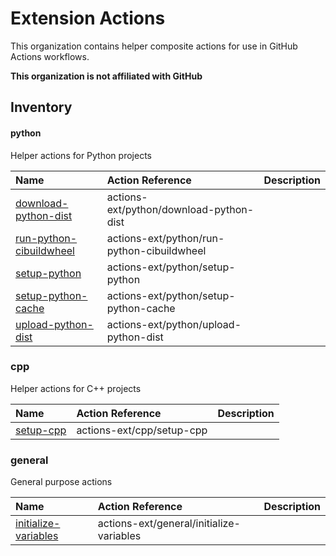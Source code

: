 # Extension Actions

This organization contains helper composite actions for use in GitHub Actions workflows. 

**This organization is not affiliated with GitHub**

## Inventory
#### python
Helper actions for Python projects

| Name | Action Reference | Description |
|:-----|:-----------------|:------------|
| [download-python-dist](https://github.com/actions-ext/python/tree/main/download-python-dist) | actions-ext/python/download-python-dist | |
| [run-python-cibuildwheel](https://github.com/actions-ext/python/tree/main/run-python-cibuildwheel) | actions-ext/python/run-python-cibuildwheel | |
| [setup-python](https://github.com/actions-ext/python/tree/main/setup-python) | actions-ext/python/setup-python | |
| [setup-python-cache](https://github.com/actions-ext/python/tree/main/setup-python-cache) | actions-ext/python/setup-python-cache | |
| [upload-python-dist](https://github.com/actions-ext/python/tree/main/upload-python-dist) | actions-ext/python/upload-python-dist | |

### cpp
Helper actions for C++ projects

| Name | Action Reference | Description |
|:-----|:-----------------|:------------|
| [setup-cpp](https://github.com/actions-ext/cpp/tree/main/setup-cpp) | actions-ext/cpp/setup-cpp | |

### general
General purpose actions

| Name | Action Reference | Description |
|:-----|:-----------------|:------------|
| [initialize-variables](https://github.com/actions-ext/general/tree/main/initialize-variables) | actions-ext/general/initialize-variables | |
